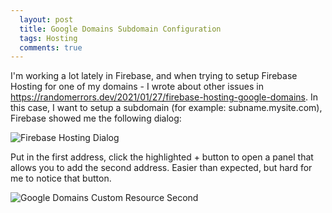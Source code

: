 ```yaml
---
  layout: post
  title: Google Domains Subdomain Configuration
  tags: Hosting
  comments: true
---
```


I'm working a lot lately in Firebase, and when trying to setup Firebase Hosting for one of my domains - I wrote about other issues in https://randomerrors.dev/2021/01/27/firebase-hosting-google-domains. In this case, I want to setup a subdomain (for example: subname.mysite.com), Firebase showed me the following dialog:

![Firebase Hosting Dialog]({{site.baseurl}}/assets/firebase-custom-domain-2.png)

Put in the first address, click the highlighted + button to open a panel that allows you to add the second address. Easier than expected, but hard for me to notice that button. 

![Google Domains Custom Resource Second]({{site.baseurl}}/assets/google-domains-custom-resources-4.png)
